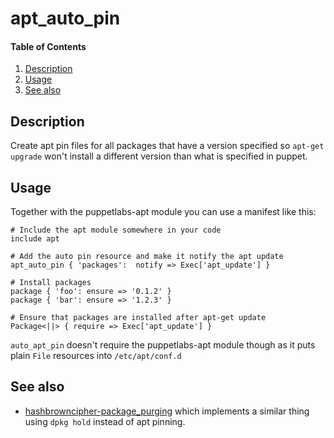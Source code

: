 # apt_auto_pin

#### Table of Contents

1. [Description](#description)
1. [Usage](#usage)
1. [See also](#see-also)

## Description

Create apt pin files for all packages that have a version specified so `apt-get upgrade` won't
install a different version than what is specified in puppet.

## Usage

Together with the puppetlabs-apt module you can use a manifest like this:

```puppet
# Include the apt module somewhere in your code
include apt

# Add the auto pin resource and make it notify the apt update
apt_auto_pin { 'packages':  notify => Exec['apt_update'] }

# Install packages
package { 'foo': ensure => '0.1.2' }
package { 'bar': ensure => '1.2.3' }

# Ensure that packages are installed after apt-get update
Package<||> { require => Exec['apt_update'] }
```

`auto_apt_pin` doesn't require the puppetlabs-apt module though as it puts plain `File` resources
into `/etc/apt/conf.d`

## See also

* [hashbrowncipher-package_purging](https://github.com/hashbrowncipher/puppet-package_purging)
  which implements a similar thing using `dpkg hold` instead of apt pinning.
